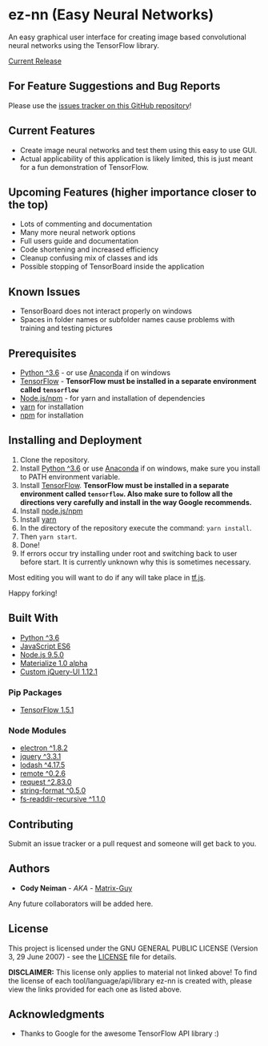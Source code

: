 # ez-nn (Easy Neural Networks)

An easy graphical user interface for creating image based convolutional neural
networks using the TensorFlow library.

[Current Release](https://github.com/Matrix-Guy/ez-nn/releases)

## For Feature Suggestions and Bug Reports

Please use the [issues tracker on this GitHub
repository](https://github.com/Matrix-Guy/ez-nn/issues)!

## Current Features
* Create image neural networks and test them using this easy to use GUI.
* Actual applicability of this application is likely limited, this is just
meant for a fun demonstration of TensorFlow.

## Upcoming Features (higher importance closer to the top)
* Lots of commenting and documentation
* Many more neural network options
* Full users guide and documentation
* Code shortening and increased efficiency
* Cleanup confusing mix of classes and ids
* Possible stopping of TensorBoard inside the application

## Known Issues
* TensorBoard does not interact properly on windows
* Spaces in folder names or subfolder names cause problems with training and
testing pictures

## Prerequisites

* [Python ^3.6](https://www.python.org/) - or use
[Anaconda](https://www.anaconda.com) if on windows
* [TensorFlow](https://www.tensorflow.org/) -
**TensorFlow must be installed in a separate environment called
```tensorflow```**
* [Node.js/npm](https://nodejs.org/en/) - for yarn and installation of
dependencies
* [yarn](https://yarnpkg.com/en/) for installation
* [npm](https://nodejs.org/en/) for installation

## Installing and Deployment

1. Clone the repository.
2. Install [Python ^3.6](https://www.python.org/) or use
[Anaconda](https://www.anaconda.com) if on windows, make sure you install to
PATH environment variable.
3. Install [TensorFlow](https://www.tensorflow.org/install).
**TensorFlow must be installed in a separate environment called
```tensorflow```. Also make sure to follow all the directions very carefully
and install in the way Google recommends.**
4. Install [node.js/npm](https://nodejs.org/en/)
5. Install [yarn](https://yarnpkg.com/en/)
3. In the directory of the repository execute the command: ```yarn install```.
4. Then ```yarn start```.
5. Done!
6. If errors occur try installing under root and switching back to user before
start. It is currently unknown why this is sometimes necessary.

Most editing you will want to do if any will take place in [tf.js](tf.js).

Happy forking!

## Built With

* [Python ^3.6](https://www.python.org)
* [JavaScript ES6](https://www.javascript.com/)
* [Node.js 9.5.0](https://www.npmjs.com/)
* [Materialize 1.0 alpha](http://materializecss.com/)
* [Custom jQuery-UI 1.12.1](http://jqueryui.com/)

### Pip Packages
* [TensorFlow 1.5.1](https://www.tensorflow.org/)

### Node Modules

* [electron ^1.8.2](https://www.npmjs.com/package/electron)
* [jquery ^3.3.1](https://www.npmjs.com/package/jquery)
* [lodash ^4.17.5](https://www.npmjs.com/package/lodash)
* [remote ^0.2.6](https://www.npmjs.com/package/remote)
* [request ^2.83.0](https://www.npmjs.com/package/request)
* [string-format ^0.5.0](https://www.npmjs.com/package/string-format)
* [fs-readdir-recursive ^1.1.0
](https://www.npmjs.com/package/fs-readdir-recursive)

## Contributing

Submit an issue tracker or a pull request and someone will get back to you.

## Authors

* **Cody Neiman** - *AKA* - [Matrix-Guy](https://github.com/Matrix-Guy)

Any future collaborators will be added here.

## License

This project is licensed under the GNU GENERAL PUBLIC LICENSE
(Version 3, 29 June 2007) - see the [LICENSE](LICENSE) file for details.

**DISCLAIMER:** This license only applies to material not linked above!
To find the license of each tool/language/api/library ez-nn is created with,
please view the links provided for each one as listed above.

## Acknowledgments

* Thanks to Google for the awesome TensorFlow API library :)

